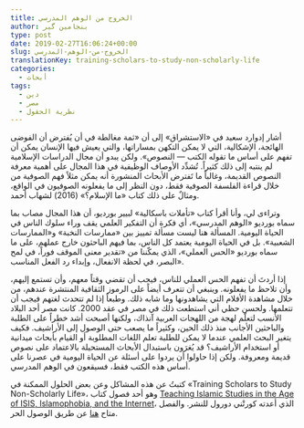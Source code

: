 ```yaml
---
title: الخروج من الوهم المدرسي
author: بنجامين گير
type: post
date: 2019-02-27T16:06:24+00:00
slug: الخروج-من-الوهم-المدرسي
translationKey: training-scholars-to-study-non-scholarly-life
categories:
  - أبحاث
tags:
  - دين
  - مصر
  - نظرية الحقول
---
```


أشار إدوارد سعيد في «الاستشراق» إلى أن «ثمة مغالطة في أن يُفترض أن
الفوضى الهائجة، الإشكالية، التي لا يمكن التكهن بمساراتها، والتي يعيش
فيها الإنسان يمكن أن تفهم على أساس ما تقوله الكتب — النصوص». ولكن يبدو
أن مجال الدراسات الإسلامية لم ينتبه إلى ذلك كثيراً. تُشدِّد الأوصاف
الوظيفية في هذا المجال على أهمية معرفة النصوص القديمة، وغالباً ما تَفترض
الأبحاث المنشورة أنه يمكن مثلاً فهم الصوفية من خلال قراءة الفلسفة
الصوفية فقط، دون النظر إلى ما يفعلونه الصوفيون في الواقع، ومثالٌ على
ذلك كتاب «ما الإسلام؟» (2016) لشهاب أحمد.

وتراءى لي، وأنا أقرأ كتاب «تأملات باسكالية» لبيير بورديو، أن هذا
المجال مصاب بما سماه بورديو «الوهم المدرسي»، أي فكرة أن التفكير العلمي
يقف وراء سلوك الناس في الحياة اليومية. المسألة هنا ليست مسألة تمييز
بين «ممارسات النخبة» و«الممارسات الشعبية». بل في الحياة اليومية يعتمد
كل الناس، بما فيهم الباحثون خارج عملهم، على ما سماه بورديو «الحس
العملي»، الذي يمكّننا من «تقدير معنى الموقف فوراً، في لمح البصر، في لحظة
الانفعال، وإبداء رد الفعل المناسب».

إذا أردتَ أن تفهم الحس العملي للناس، فيجب أن تقضي وقتاً معهم، وأن تستمع
إليهم، وأن تلاحظ ما يفعلونه. وينبغي أن تتعرف أيضاً على الرموز الثقافية
المنتشرة عندهم، من خلال مشاهدة الأفلام التي يشاهدونها وما شابه
ذلك. وطبعاً إذا لم تتحدث لغتهم فيجب أن تتعلمها. ولحسن حظي أني استطعت
ذلك في مصر في عقد 2000. كانت مصر أحد البلاد الأنسب لتعلّم لهجة من
اللهجات العربية آنذاك، ولكنها أصبحت أشد خطراً على الطلبة والباحثين
الأجانب منذ ذلك الحين، وكثيراً ما يصعب حتى الوصول إلى الأراشيف. فكيف
يتغير البحث العلمي عندما لا يمكن للطلبة تعلم اللغات المطلوبة أو القيام
بأبحاث ميدانية أو استخدام الأراشيف؟ قد يُغرَون باستبدال الأبحاث
المستحيلة بالاعتماد على نصوص قديمة ومعروفة. ولكن إذا حاولوا أن يردوا
على أسئلة عن الحياة اليومية في عصرنا على أساس هذه الكتب فقط، فسيقعون
في الوهم المدرسي.

كتبتُ عن هذه المشاكل وعن بعض الحلول الممكنة في «Training Scholars to
Study Non-Scholarly Life»، وهو أحد فصول كتاب [Teaching Islamic Studies
in the Age of ISIS, Islamophobia, and the
Internet](https://iupress.org/9780253039804/teaching-islamic-studies-in-the-age-of-isis-islamophobia-and-the-internet/)،
الذي أعدته كورتْني دورول للنشر. والفصل متاح
[هنا](https://edoc.unibas.ch/69151/) عن طريق الوصول الحر.

